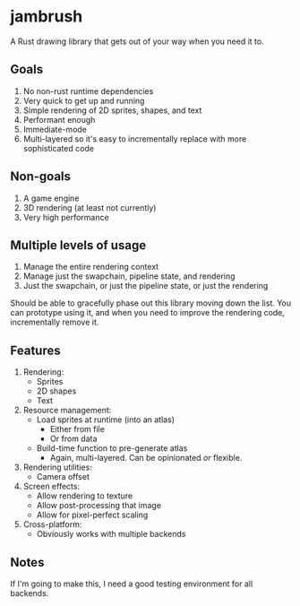 jambrush
===

A Rust drawing library that gets out of your way when you need it to.

Goals
---

1.  No non-rust runtime dependencies
2.  Very quick to get up and running
3.  Simple rendering of 2D sprites, shapes, and text
4.  Performant enough
5.  Immediate-mode
6.  Multi-layered so it's easy to incrementally replace with more sophisticated code

Non-goals
---

1.  A game engine
2.  3D rendering (at least not currently)
3.  Very high performance

Multiple levels of usage
---

1.  Manage the entire rendering context
2.  Manage just the swapchain, pipeline state, and rendering
3.  Just the swapchain, or just the pipeline state, or just the rendering

Should be able to gracefully phase out this library moving down the list. You can prototype using it, and when you need to improve the rendering code, incrementally remove it.

Features
---

1.  Rendering:
    - Sprites
    - 2D shapes
    - Text
2.  Resource management:
    - Load sprites at runtime (into an atlas)
        - Either from file
        - Or from data
    - Build-time function to pre-generate atlas
        - Again, multi-layered. Can be opinionated _or_ flexible.
3.  Rendering utilities:
    - Camera offset
4.  Screen effects:
    - Allow rendering to texture
    - Allow post-processing that image
    - Allow for pixel-perfect scaling
5.  Cross-platform:
    - Obviously works with multiple backends

Notes
---

If I'm going to make this, I need a good testing environment for all backends.
